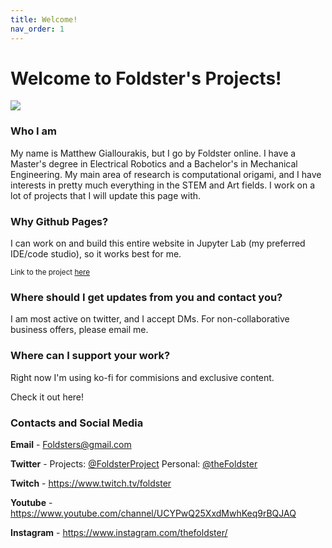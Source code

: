 ```yaml
---
title: Welcome!
nav_order: 1
---
```


# Welcome to Foldster's Projects!

![](https://i.imgur.com/xLlC4pI.png)

### Who I am

My name is Matthew Giallourakis, but I go by Foldster online. I have a Master's degree in Electrical Robotics and a Bachelor's in Mechanical Engineering. 
My main area of research is computational origami, and I have interests in pretty much everything in the STEM and Art fields. 
I work on a lot of projects that I will update this page with.

### Why Github Pages?

I can work on and build this entire website in Jupyter Lab (my preferred IDE/code studio), so it works best for me.

<small>Link to the project [here](https://github.com/foldsters/foldsters.github.io)</small>


### Where should I get updates from you and contact you?

I am most active on twitter, and I accept DMs. For non-collaborative business offers, please email me.

### Where can I support your work?

Right now I'm using ko-fi for commisions and exclusive content.

Check it out here!


### Contacts and Social Media

**Email** - Foldsters@gmail.com

**Twitter** - Projects: [@FoldsterProject](https://twitter.com/FoldsterProject)
              Personal: [@theFoldster](https://twitter.com/theFoldster)

**Twitch** - <https://www.twitch.tv/foldster>

**Youtube** - <https://www.youtube.com/channel/UCYPwQ25XxdMwhKeq9rBQJAQ>

**Instagram** - <https://www.instagram.com/thefoldster/>





